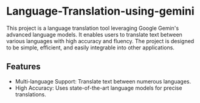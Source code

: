 # Language-Translation-using-gemini

This project is a language translation tool leveraging Google Gemin's advanced language models. It enables users to translate text between various languages with high accuracy and fluency. The project is designed to be simple, efficient, and easily integrable into other applications.

## Features
- Multi-language Support: Translate text between numerous languages.
- High Accuracy: Uses state-of-the-art language models for precise translations.
